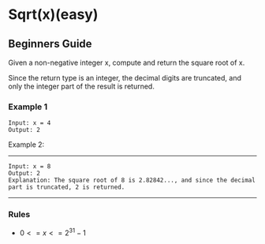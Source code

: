 # Sqrt(x)(easy)

## Beginners Guide

Given a non-negative integer x, compute and return the square root of x.

Since the return type is an integer, the decimal digits are truncated, and only the integer part of the result is returned.

### Example 1

```go=
Input: x = 4
Output: 2
```

Example 2:

---

```go=
Input: x = 8
Output: 2
Explanation: The square root of 8 is 2.82842..., and since the decimal part is truncated, 2 is returned.
```

---

### Rules

* $0 <= x <= 2^31 - 1$
